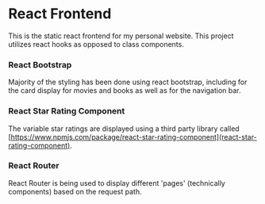 # React Frontend
This is the static react frontend for my personal website. This project utilizes react hooks as opposed to class components.
### React Bootstrap
Majority of the styling has been done using react bootstrap, including for the card display for movies and books as well as for the navigation bar.
### React Star Rating Component
The variable star ratings are displayed using a third party library called [https://www.npmjs.com/package/react-star-rating-component](react-star-rating-component).
### React Router
React Router is being used to display different 'pages' (technically components) based on the request path.
